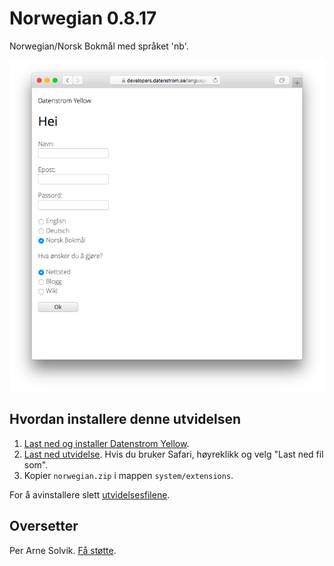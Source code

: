 Norwegian 0.8.17
================
Norwegian/Norsk Bokmål med språket 'nb'.

<p align="center"><img src="norwegian-screenshot.png?raw=true" alt="Screenshot"></p>

## Hvordan installere denne utvidelsen

1. [Last ned og installer Datenstrom Yellow](https://github.com/datenstrom/yellow/).
2. [Last ned utvidelse](https://github.com/datenstrom/yellow-extensions/raw/master/zip/norwegian.zip). Hvis du bruker Safari, høyreklikk og velg "Last ned fil som".
3. Kopier `norwegian.zip` i mappen `system/extensions`.

For å avinstallere slett [utvidelsesfilene](extension.ini).

## Oversetter

Per Arne Solvik. [Få støtte](https://datenstrom.se/yellow/help/).
